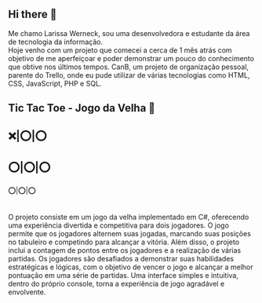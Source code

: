 ## Hi there 👋

   Me chamo Larissa Werneck, sou uma desenvolvedora e estudante da área de tecnologia da informação.<br>
   Hoje venho com um projeto que comecei a cerca de 1 mês atrás com objetivo de me aperfeiçoar e poder demonstrar um pouco do conhecimento que obtive nos últimos tempos. CanB, um projeto de organização pessoal, parente do Trello, onde eu pude utilizar de várias tecnologias como HTML, CSS, JavaScript, PHP e SQL.

## Tic Tac Toe - Jogo da Velha 📌
❌|⭕|⭕<br>
-----------
⭕|⭕|⭕<br>
-----------
⭕|⭕|⭕<br><br>

   O projeto consiste em um jogo da velha implementado em C#, oferecendo uma experiência divertida e competitiva para dois jogadores. O jogo permite que os jogadores alternem suas jogadas, marcando suas posições no tabuleiro e competindo para alcançar a vitória. Além disso, o projeto inclui a contagem de pontos entre os jogadores e a realização de várias partidas. Os jogadores são desafiados a demonstrar suas habilidades estratégicas e lógicas, com o objetivo de vencer o jogo e alcançar a melhor pontuação em uma série de partidas. Uma interface simples e intuitiva, dentro do próprio console, torna a experiência de jogo agradável e envolvente.
